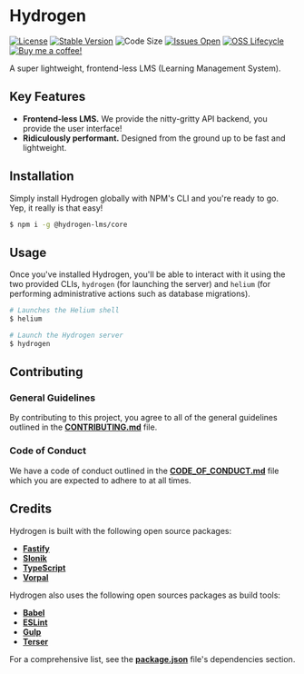 # Hydrogen

[![License](https://img.shields.io/github/license/lukecarr/hydrogen?color=4a00e0&style=flat-square)](https://github.com/lukecarr/hydrogen/blob/master/LICENSE)
[![Stable Version](https://img.shields.io/github/package-json/v/lukecarr/hydrogen/master?label=Stable&style=flat-square)](https://github.com/lukecarr/hydrogen/releases)
![Code Size](https://img.shields.io/github/languages/code-size/lukecarr/hydrogen?style=flat-square)
[![Issues Open](https://img.shields.io/github/issues/lukecarr/hydrogen?style=flat-square)](https://github.com/lukecarr/hydrogen/issues)
[![OSS Lifecycle](https://img.shields.io/osslifecycle/lukecarr/hydrogen?style=flat-square)](https://github.com/lukecarr/hydrogen/blob/master/OSSMETADATA)
[![Buy me a coffee!](https://img.shields.io/badge/buy%20me%20a-coffee-%23FF5E5B?style=flat-square&logo=ko-fi)](https://ko-fi.com/lukecarr)

A super lightweight, frontend-less LMS (Learning Management System).

## Key Features

- **Frontend-less LMS.** We provide the nitty-gritty API backend, you provide the user interface!
- **Ridiculously performant.** Designed from the ground up to be fast and lightweight.

## Installation

Simply install Hydrogen globally with NPM's CLI and you're ready to go. Yep, it really is that easy!

```bash
$ npm i -g @hydrogen-lms/core
```

## Usage

Once you've installed Hydrogen, you'll be able to interact with it using the two provided CLIs, `hydrogen` (for launching the server) and `helium` (for performing administrative actions such as database migrations).

```bash
# Launches the Helium shell
$ helium

# Launch the Hydrogen server
$ hydrogen
```

## Contributing

### General Guidelines

By contributing to this project, you agree to all of the general guidelines outlined in the **[CONTRIBUTING.md](CONTRIBUTING.md)** file.

### Code of Conduct

We have a code of conduct outlined in the **[CODE_OF_CONDUCT.md](CODE_OF_CONDUCT.md)** file which you are expected to adhere to at all times.

## Credits

Hydrogen is built with the following open source packages:

- **[Fastify](https://fastify.io)**
- **[Slonik](https://github.com/gajus/slonik)**
- **[TypeScript](https://www.typescriptlang.org)**
- **[Vorpal](https://vorpal.js.org)**

Hydrogen also uses the following open sources packages as build tools:

- **[Babel](https://babeljs.io)**
- **[ESLint](https://eslint.org)**
- **[Gulp](https://gulpjs.com)**
- **[Terser](https://terser.org)**

For a comprehensive list, see the **[package.json](package.json)** file's dependencies section.
